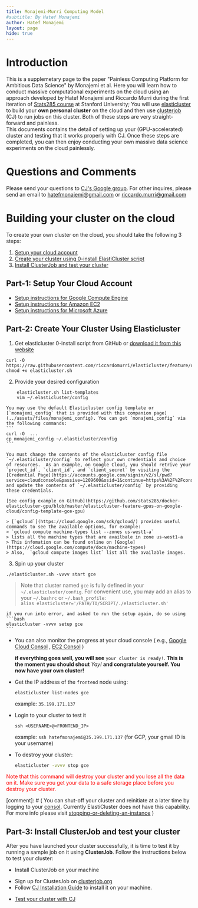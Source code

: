 ```yaml
---
title: Monajemi-Murri Computing Model 
#subtitle: By Hatef Monajemi
author: Hatef Monajemi
layout: page
hide: true
---
```



# Introduction
This is a supplemetary page to the paper "Painless Computing Platform for Ambitious Data Science" by Monajemi et al. Here you will learn how to conduct massive computational experiments on the cloud using an approach developed by Hatef Monajemi and Riccardo Murri during the first iteration of [Stats285 course](https://stats285.github.io) at Stanford University; You will use [elasticluster](https://gc3-uzh-ch.github.io/elasticluster/) to build your **own personal cluster** on the cloud 
and then use [clusterjob](http://clusterjob.org) (CJ) to run jobs on this cluster. Both of these steps are very straight-forward and painless.    
    This documents contains the detail of setting up your (GPU-accelerated) cluster and testing that it works properly with CJ. Once these steps are completed, you can then enjoy conducting your own massive data science experiments on the cloud painlessly.


# Questions and Comments 
Please send your questions to [CJ's Google group](https://groups.google.com/forum/#!forum/clusterjob). For other inquires, please send an email to [hatefmonajemi@gmail.com](mailto:hatefmonajemi@gmail.com) or [riccardo.murri@gmail.com](mailto:riccardo.murri@gmail.com)

# Building your cluster on the cloud

To create your own cluster on the cloud, you should take the following 3 steps:

1. [Setup your cloud account](#part-1-setup-your-cloud-account)      
2. [Create your cluster using 0-install ElastiCluster script](#part-2-create-your-cluster-using-elasticluster)
3. [Install ClusterJob and test your cluster](#part-3-test-your-cluster-with-clusterjob)


## Part-1: Setup Your Cloud Account
- [Setup instructions for Google Compute Engine](./gce-setup-instructions)
- [Setup instructions for Amazon EC2](./ec2-setup-instructions)
- [Setup instructions for Microsoft Azure](./azure-setup-instructions)


## Part-2: Create Your Cluster Using Elasticluster

1. Get elasticluster 0-install script from GitHub or [download it from this website](../assets/files/elasticluster.sh)   
```
curl -O https://raw.githubusercontent.com/riccardomurri/elasticluster/feature/docker/elasticluster.sh
chmod +x elasticluster.sh
```
2. Provide your desired configuration
```
    elasticluster.sh list-templates
    vim ~/.elasticluster/config
```    
    You may use the default Elasticluster config template or [`monajemi_config` that is provided with this companion page](../assets/files/monajemi_config). You can get `monajemi_config` via the following commands:
    ```
    curl -O  ...
    cp monajemi_config ~/.elasticluster/config
    ``` 
    
    You must change the contents of the elasticluster config file `~/.elasticluster/config` to reflect your own credentials and choice of resources.  As an example, on Google Cloud, you should retrive your `project_id`, `client_id`, and `client_secret` by visiting the [Credential Page](https://accounts.google.com/signin/v2/sl/pwd?service=cloudconsole&passive=1209600&osid=1&continue=https%3A%2F%2Fconsole.cloud.google.com%2Fproject%2F_%2Fapiui%2Fcredential&followup=https%3A%2F%2Fconsole.cloud.google.com%2Fproject%2F_%2Fapiui%2Fcredential&flowName=GlifWebSignIn&flowEntry=ServiceLogin) and update the contents of `~/.elasticluster/config` by providing these credentials.

    [See config example on GitHub](https://github.com/stats285/docker-elasticluster-gpu/blob/master/elasticluster-feature-gpus-on-google-cloud/config-template-gce-gpu)

    > [`gcloud`](https://cloud.google.com/sdk/gcloud/) provides useful commands to see the available options, for example:   
    > `gcloud compute machine-types list --zones us-west1-a`    
    > lists all the machine types that are availbale in zone us-west1-a     
    > This infomation can be found online on [Google](https://cloud.google.com/compute/docs/machine-types)   
    > Also,  `gcloud compute images list` list all the available images.


3. Spin up your cluster 
```
./elasticluster.sh -vvvv start gce
```    
> Note that cluster named `gce` is fully defined in your `~/.elasticluster/config`. For convenient use, you may add an alias 
> to your `~/.bashrc` or `~/.bash_profile`:     
> `alias elasticluster='/PATH/TO/SCRIPT/./elasticluster.sh'`

	if you run into error, and asked to run the setup again, do so using       
    ```bash
    elasticluster -vvvv setup gce
    ```    

* You can also monitor the progress at your cloud console ( e.g., [Google Cloud Consol](https://console.cloud.google.com/) , [EC2 Consol](http://console.aws.amazon.com/) )   
	   
    **if everything goes well, you will see** `your cluster is ready!`. **This is the moment you should shout** *Yay!* **and congratulate yourself. You now have your own cluster!**
	

* Get the IP address of the `frontend` node using:
    ```
    elasticluster list-nodes gce
    ```    
	example: `35.199.171.137`

* Login to your cluster to test it   
    ```
	ssh <USERNAME>@<FRONTEND_IP>
	```    
	example: `ssh hatefmonajemi@35.199.171.137` (for GCP, your gmail ID is your username)
	
* To destroy your cluster:
    ```bash
    elasticluster -vvvv stop gce
    ```
<span style="color:red"> Note that this command will destroy your cluster and you lose all the data on it. Make sure you get your data to a safe storage place before you destroy your cluster. </span>  

[comment]: # ( You can shut-off your cluster and reinitiate at a later time by logging to your [consol](https://console.cloud.google.com/). Currently ElastiCluster does not have this capability. For more info please visit [stopping-or-deleting-an-instance](https://cloud.google.com/compute/docs/instances/stopping-or-deleting-an-instance) )       

## Part-3: Install ClusterJob and test your cluster
After you have launched your cluster successfully, it is time to test it by running a sample job on it
using **ClusterJob**. Follow the instructions below to test your cluster:

- Install ClusterJob on your machine   
* Sign up for ClusterJob on [clusterjob.org](http://clusterjob.org)   
* Follow [CJ Installation Guide](http://clusterjob.org/documentation/book.html#_step_2_installing_cj) to install it on your machine.   
- [Test your cluster with CJ](./test-cluster-with-cj)



